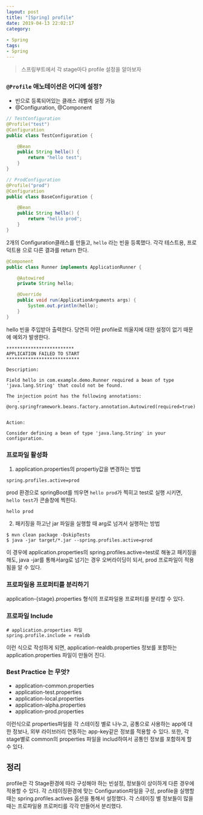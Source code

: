 ```yaml
---
layout: post
title: "[Spring] profile"
date: 2019-04-13 22:02:17
category: 
 
- Spring
tags: 
- Spring
---
```

> 스프링부트에서 각 stage마다 profile 설정을 알아보자

### `@Profile` 애노테이션은 어디에 설정?

- 빈으로 등록되어있는 클래스 레벨에 설정 가능
- @Configuration, @Component



```java
// TestConfiguration 
@Profile("test")
@Configuration
public class TestConfiguration {

    @Bean
    public String hello() {
        return "hello test";
    }
}

// ProdConfiguration
@Profile("prod")
@Configuration
public class BaseConfiguration {

    @Bean
    public String hello() {
        return "hello prod";
    }
}
```

2개의 Configuration클래스를 만들고, `hello` 라는 빈을 등록했다. 각각 테스트용, 프로덕트용 으로 다른 결과를 return 한다. 

```java
@Component
public class Runner implements ApplicationRunner {

    @Autowired
    private String hello;

    @Override
    public void run(ApplicationArguments args) {
        System.out.println(hello);
    }
}
```

hello 빈을 주입받아 출력한다. 당연히 어떤 profile로 띄울지에 대한 설정이 없기 때문에 예외가 발생한다. 

```
*************************
APPLICATION FAILED TO START
***************************

Description:

Field hello in com.example.demo.Runner required a bean of type 'java.lang.String' that could not be found.

The injection point has the following annotations:
	- @org.springframework.beans.factory.annotation.Autowired(required=true)


Action:

Consider defining a bean of type 'java.lang.String' in your configuration.
```



### 프로파일 활성화

1) application.properties의 propertiy값을 변경하는 방법 

```properties
spring.profiles.active=prod
```

prod 환경으로 springBoot를 띄우면 `hello prod`가 찍히고  test로 실행 시키면, `hello test`가 콘솔창에 찍힌다. 

```
hello prod
```



2) 패키징을 하고난 jar 파일을 실행할 때 arg로 넘겨서 실행하는 방법

```
$ mvn clean package -DskipTests
$ java -jar target/*.jar --spring.profiles.active=prod
```

이 경우에 application.properties의 spring.profiles.active=test로 해놓고 패키징을 해도, java -jar를 통해서arg로 넘기는 경우 오버라이딩이 되서, prod 프로파일이 적용됨을 알 수 있다. 



### 프로파일용 프로퍼티를 분리하기

application-{stage}.properties 형식의 프로파일용 프로퍼티를 분리할 수 있다. 



### 프로파일 Include

```properties
# application.properties 파일
spring.profile.include = realdb
```

이런 식으로 작성하게 되면, application-realdb.properties 정보를 포함하는 application.properties 파일이 만들어 진다. 



### Best Practice 는 무엇? 

- application-common.properties
- application-test.properties
- application-local.properties
- application-alpha.properties
- application-prod.properties

이런식으로 properties파일을 각 스테이징 별로 나누고, 공통으로 사용하는 app에 대한 정보나, 외부 라이브러리 연동하는 app-key같은 정보를 적용할 수 있다. 또한, 각 stage별로 common의 properties 파일을 includ하여서 공통인 정보를 포함하게 할 수 있다. 



## 정리

profile은 각 Stage환경에 따라 구성해야 하는 빈설정, 정보들이 상이하게 다른 경우에 적용할 수 있다. 각 스테이징환경에 맞는 Configuration파일을 구성, profile을 실행할 때는 spring.profiles.actives 옵션을 통해서 설정했다. 각 스테이징 별 정보들이 많을 때는 프로파일용 프로퍼티를 각각 만들어서 분리했다. 